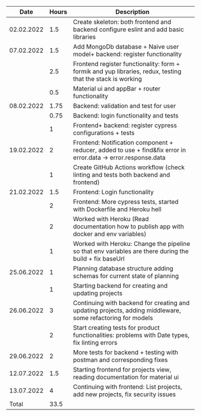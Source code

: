 |Date| Hours | Description|
|---|----|----------|
|02.02.2022|1.5|Create skeleton: both frontend and backend configure eslint and add basic libraries|
|07.02.2022|1.5|Add MongoDb database + Naive user model+ backend: register functionality|
||2.5|Frontend register functionality: form + formik and yup libraries, redux, testing that the stack is working|
||0.5|Material ui and appBar + router functionality|
|08.02.2022|1.75|Backend: validation and test for user|
||0.75|Backend: login functionality and tests|
||1|Frontend+ backend: register cypress configurations + tests|
|19.02.2022|2|Frontend: Notification component + reducer, added to use + find&fix error in error.data -> error.response.data|
||1|Create GitHub Actions workflow (check linting and tests both backend and frontend)|
|21.02.2022|1.5|Frontend: Login functionality|
||2|Frontend: More cypress tests, started with Dockerfile and Heroku hell|
||2|Worked with Heroku (Read documentation how to publish app with docker and env variables)|
||1|Worked with Heroku: Change the pipeline so that env variables are there during the build + fix baseUrl|
|25.06.2022|1|Planning database structure adding schemas for current state of planning|
||1|Starting backend for creating and updating projects|
|26.06.2022|3|Continuing with backend for creating and updating projects, adding middleware, some refactoring for models|
||2| Start creating tests for product functionalities: problems with Date types, fix linting errors|
|29.06.2022|2|More tests for backend + testing with postman and corresponding fixes|
|12.07.2022|1.5| Starting frontend for projects view, reading documentation for material ui|
|13.07.2022|4| Continuing with frontend: List projects, add new projects, fix security issues|
|Total |33.5||
